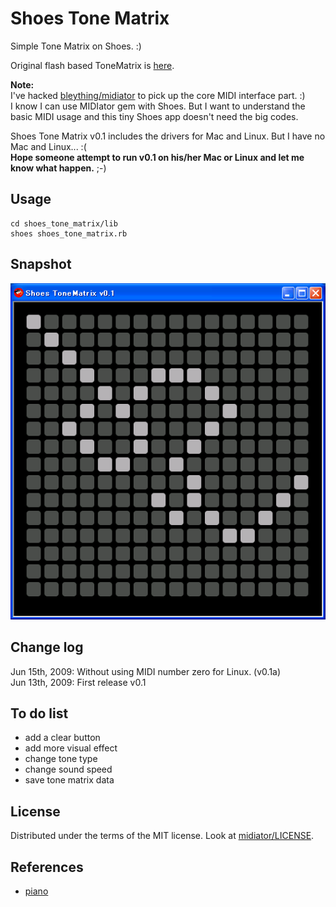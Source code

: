 Shoes Tone Matrix
=================

Simple Tone Matrix on Shoes. :)

Original flash based ToneMatrix is [here](http://lab.andre-michelle.com/tonematrix).


**Note:**   
I've hacked [bleything/midiator](http://github.com/bleything/midiator/tree/master) to pick up the core MIDI interface part. :)   
I know I can use MIDIator gem with Shoes. But I want to understand the basic MIDI usage and this tiny Shoes app doesn't need the big codes.

Shoes Tone Matrix v0.1 includes the drivers for Mac and Linux. But I have no Mac and Linux... :(   
**Hope someone attempt to run v0.1 on his/her Mac or Linux and let me know what happen.** ;-)


Usage
-----

	cd shoes_tone_matrix/lib
	shoes shoes_tone_matrix.rb


Snapshot
--------
![shoes\_tone\_matrix\_snapshot.png](http://github.com/ashbb/shoes_tone_matrix/raw/master/shoes_tone_matrix_snapshot.png)


Change log
----------
Jun 15th, 2009: Without using MIDI number zero for Linux. (v0.1a)   
Jun 13th, 2009: First release v0.1


To do list
----------

- add a clear button
- add more visual effect
- change tone type
- change sound speed
- save tone matrix data


License
-------
Distributed under the terms of the MIT license.
Look at [midiator/LICENSE](http://github.com/bleything/midiator/tree/master/LICENSE).


References
----------

- [piano](http://github.com/ashbb/piano/tree/master)
